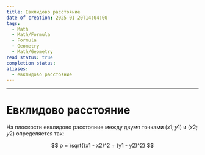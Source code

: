 ```yaml
---
title: Евклидово расстояние
date of creation: 2025-01-20T14:04:00
tags:
  - Math
  - Math/Formula
  - Formula
  - Geometry
  - Math/Geometry
read status: true
completion status: 
aliases:
  - евклидово расстояние
---
```

---
# Евклидово расстояние


На плоскости евклидово расстояние между двумя точками $(x1; y1)$ и $(x2;y2)$
определяется так:

$$
p = \sqrt{(x1 - x2)^2 + (y1 - y2)^2}
$$
